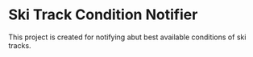# Ski Track Condition Notifier

This project is created for notifying abut best available conditions of ski tracks.